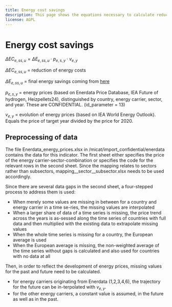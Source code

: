 ```yaml
---
title: Energy cost savings
description: This page shows the equations necessary to calculate reduced costs of energy thanks to final energy savings.
license: AGPL
---
```


<!--
© 2023 Fraunhofer-Gesellschaft e.V., München

SPDX-License-Identifier: AGPL-3.0-or-later
-->

Energy cost savings
===


$\Delta EC_{e, ss, u} = \Delta E_{e, ss, u} \cdot p_{e, s, y} \cdot v_{e, y}$

$\Delta EC_{e, ss, u}$ = reduction of energy costs

$\Delta E_{e, ss, u}$ = final energy savings coming from [here](./PEC_FEC_savings.md)

$p_{e, s, y}$ = energy prices (based on Enerdata Price Database, IEA Future of hydrogen, Heizpellets24), distinguished by country, energy carrier, sector, and year. These are CONFIDENTIAL.  (id_parameter = 13)

$v_{e, y}$ = evolution of energy prices (based on IEA World Energy Outlook). Equals the price of target year divided by the price for 2020.

Preprocessing of data
-

The file Enerdata_energy_prices.xlsx in /micat/import_confidential/enerdata contains the data for this indicator. The first sheet either specifies the price of the energy carrier-sector-combination or specifies the code for the relevant rows in the second sheet. Since the mapping relates to sectors rather than subsectors, mapping__sector__subsector.xlsx needs to be used accordingly.

Since there are several data gaps in the second sheet, a four-stepped process to address them is used:
- When merely some values are missing in between for a country and energy carrier in a time se-ries, the missing values are interpolated
- When a larger share of data of a time series is missing, the price trend across the years is as-sessed along the time series of countries with full data and then multiplied with the existing data to extrapolate missing values
- When the whole time series is missing for a country, the European average is used
- When the European average is missing, the non-weighted average of the time series without gaps is calculated and also used for countries with no data at all

Then, in order to reflect the development of energy prices, missing values for the past and future need to be calculated. 

- for energy carriers originating from Enerdata (1,2,3,4,6), the trajectory for the future can be in-terpolated with $v_{e, y}$.
- for the other energy carriers, a constant value is assumed, in the future as well as in the past.